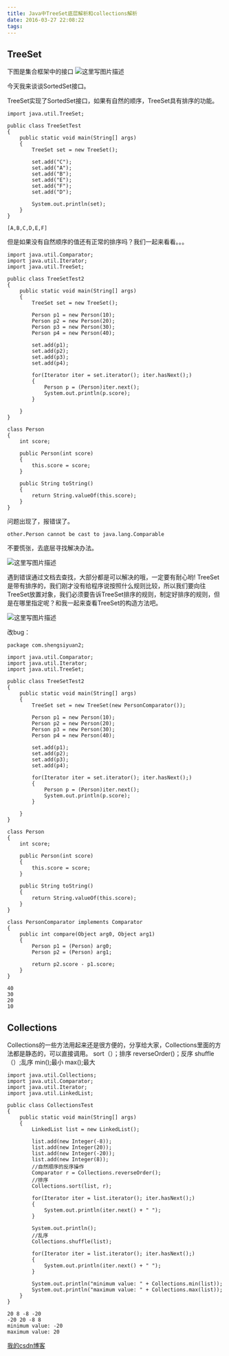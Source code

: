 ```yaml
---
title: Java中TreeSet底层解析和collections解析
date: 2016-03-27 22:08:22
tags:
---
```




## TreeSet

下图是集合框架中的接口
![这里写图片描述](http://img.blog.csdn.net/20171107204219357?watermark/2/text/aHR0cDovL2Jsb2cuY3Nkbi5uZXQvcHJhaXJpZTk3/font/5a6L5L2T/fontsize/400/fill/I0JBQkFCMA==/dissolve/70/gravity/SouthEast)

今天我来谈谈SortedSet接口。

TreeSet实现了SortedSet接口，如果有自然的顺序，TreeSet具有排序的功能。

```
import java.util.TreeSet;

public class TreeSetTest
{
	public static void main(String[] args)
	{
		TreeSet set = new TreeSet();
		
		set.add("C");
		set.add("A");
		set.add("B");
		set.add("E");
		set.add("F");
		set.add("D");
		
		System.out.println(set);
	}
}

```

```
[A,B,C,D,E,F]

```

但是如果没有自然顺序的值还有正常的排序吗？我们一起来看看。。。

```
import java.util.Comparator;
import java.util.Iterator;
import java.util.TreeSet;

public class TreeSetTest2
{
	public static void main(String[] args)
	{
		TreeSet set = new TreeSet();

		Person p1 = new Person(10);
		Person p2 = new Person(20);
		Person p3 = new Person(30);
		Person p4 = new Person(40);

		set.add(p1);
		set.add(p2);
		set.add(p3);
		set.add(p4);

		for(Iterator iter = set.iterator(); iter.hasNext();)
		{
			Person p = (Person)iter.next();
			System.out.println(p.score);
		}

	}
}

class Person
{
	int score;

	public Person(int score)
	{
		this.score = score;
	}

	public String toString()
	{
		return String.valueOf(this.score);
	}
}

```

问题出现了，报错误了。

```
other.Person cannot be cast to java.lang.Comparable

```

不要慌张，去底层寻找解决办法。

![这里写图片描述](http://img.blog.csdn.net/20171107210401006?watermark/2/text/aHR0cDovL2Jsb2cuY3Nkbi5uZXQvcHJhaXJpZTk3/font/5a6L5L2T/fontsize/400/fill/I0JBQkFCMA==/dissolve/70/gravity/SouthEast)

遇到错误通过文档去查找，大部分都是可以解决的哦，一定要有耐心哟!
TreeSet是带有排序的，我们刚才没有给程序说按照什么规则比较，所以我们要向往TreeSet放置对象，我们必须要告诉TreeSet排序的规则，制定好排序的规则，但是在哪里指定呢？和我一起来查看TreeSet的构造方法吧。

![这里写图片描述](http://img.blog.csdn.net/20171107210824004?watermark/2/text/aHR0cDovL2Jsb2cuY3Nkbi5uZXQvcHJhaXJpZTk3/font/5a6L5L2T/fontsize/400/fill/I0JBQkFCMA==/dissolve/70/gravity/SouthEast)

改bug：

```
package com.shengsiyuan2;

import java.util.Comparator;
import java.util.Iterator;
import java.util.TreeSet;

public class TreeSetTest2
{
	public static void main(String[] args)
	{
		TreeSet set = new TreeSet(new PersonComparator());

		Person p1 = new Person(10);
		Person p2 = new Person(20);
		Person p3 = new Person(30);
		Person p4 = new Person(40);

		set.add(p1);
		set.add(p2);
		set.add(p3);
		set.add(p4);

		for(Iterator iter = set.iterator(); iter.hasNext();)
		{
			Person p = (Person)iter.next();
			System.out.println(p.score);
		}

	}
}

class Person
{
	int score;

	public Person(int score)
	{
		this.score = score;
	}

	public String toString()
	{
		return String.valueOf(this.score);
	}
}

class PersonComparator implements Comparator
{
	public int compare(Object arg0, Object arg1)
	{
		Person p1 = (Person) arg0;
		Person p2 = (Person) arg1;

		return p2.score - p1.score;
	}
}

```

```
40
30
20
10

```

## Collections

Collections的一些方法用起来还是很方便的，分享给大家，Collections里面的方法都是静态的，可以直接调用。
sort（）；排序
reverseOrder()；反序
shuffle（）;乱序
min();最小
max();最大

```
import java.util.Collections;
import java.util.Comparator;
import java.util.Iterator;
import java.util.LinkedList;

public class CollectionsTest
{
	public static void main(String[] args)
	{
		LinkedList list = new LinkedList();
		
		list.add(new Integer(-8));
		list.add(new Integer(20));
		list.add(new Integer(-20));
		list.add(new Integer(8));
		//自然顺序的反序操作
		Comparator r = Collections.reverseOrder();
		//排序
		Collections.sort(list, r);
		
		for(Iterator iter = list.iterator(); iter.hasNext();)
		{
			System.out.println(iter.next() + " ");
		}
		
		System.out.println();
		//乱序
		Collections.shuffle(list);
		
		for(Iterator iter = list.iterator(); iter.hasNext();)
		{
			System.out.println(iter.next() + " ");
		}
		
		System.out.println("minimum value: " + Collections.min(list));
		System.out.println("maximum value: " + Collections.max(list));
	}
}

20 8 -8 -20 
-20 20 -8 8 
minimum value: -20
maximum value: 20

```

[我的csdn博客](https://blog.csdn.net/prairie97)